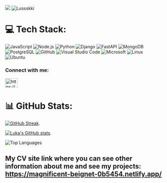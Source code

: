 [![](https://visitcount.itsvg.in/api?id=Vanoo123&icon=5&color=12)](https://visitcount.itsvg.in)
<img src="https://komarev.com/ghpvc/?username=Lussskki&label=Profile%20views&color=0e75b6&style=flat" alt="Lussskki" /> 
# 💻 Tech Stack:
![JavaScript](https://img.shields.io/badge/javascript-%23323330.svg?style=for-the-badge&logo=javascript&logoColor=%23F7DF1E)
![Node.js](https://img.shields.io/badge/Node.js-%2343853D?style=for-the-badge&logo=node.js&logoColor=%23FFFFFF)
![Python](https://img.shields.io/badge/python-%23563D7C.svg?style=for-the-badge&logo=python&logoColor=white)
![Django](https://img.shields.io/badge/django-%23092E20.svg?style=for-the-badge&logo=django&logoColor=white)
![FastAPI](https://img.shields.io/badge/FastAPI-005571?style=for-the-badge&logo=fastapi)
![MongoDB](https://img.shields.io/badge/MongoDB-%234ea94b.svg?style=for-the-badge&logo=mongodb&logoColor=white)
![PostgreSQL](https://img.shields.io/badge/PostgreSQL-%2300f.svg?style=for-the-badge&logo=postgresql&logoColor=white)
![GitHub](https://img.shields.io/badge/GitHub-%23121011.svg?style=for-the-badge&logo=github&logoColor=white) 
![Visual Studio Code](https://img.shields.io/badge/Visual%20Studio%20Code-0078d7.svg?style=for-the-badge&logo=visual-studio-code&logoColor=white)
![Microsoft](https://img.shields.io/badge/Microsoft-0078D4?style=for-the-badge&logo=microsoft&logoColor=white)
![Linux](https://img.shields.io/badge/Linux-FCC624?style=for-the-badge&logo=linux&logoColor=black)
![Ubuntu](https://img.shields.io/badge/Ubuntu-E95420?style=for-the-badge&logo=ubuntu&logoColor=white)

  <!--🌱 I'm currently Working on myself, increasing self for future challenges using computer science. -->
 
 <!-- 📫 How to reach me: **lukaguledani123@gmail.com** -->

<h3 align="left">Connect with me:</h3>
<p align="left">
<a href="https://www.linkedin.com/in/lussskki/" target="blank"><img align="center" src="https://raw.githubusercontent.com/rahuldkjain/github-profile-readme-generator/master/src/images/icons/Social/linked-in-alt.svg" alt="https://www.linkedin.com/in/lussskki/" height="30" width="40" /></a>
</p>

# 📊 GitHub Stats:
[![GitHub Streak](https://github-readme-streak-stats-weld-one.vercel.app?user=Lussskki&theme=gruvbox_duo&hide_border=true)](https://lussskki.dev/blog/).

[![Luka's GitHub stats](https://github-readme-stats.vercel.app/api?username=Lussskki&show_icons=true&theme=transparent)](https://lussskki.dev/blog/).

![Top Languages](https://github-readme-stats.vercel.app/api/top-langs/?username=Lussskki&theme=transparent&hide_border=false&include_all_commits=true&count_private=false&layout=compact&token=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)

My CV site link where you can see other information about me and see my projects: https://magnificent-beignet-0b5454.netlify.app/
---


<!--
**Lussskki/Lussskki** is a ✨ _special_ ✨ repository because its `README.md` (this file) appears on your GitHub profile.

Here are some ideas to get you started:

- 🔭 I’m currently working on ...
- 🌱 I’m currently learning ...
- 👯 I’m looking to collaborate on ...
- 🤔 I’m looking for help with ...
- 💬 Ask me about ...
- 📫 How to reach me: ...
- 😄 Pronouns: ...
- ⚡ Fun fact: ...
-->
